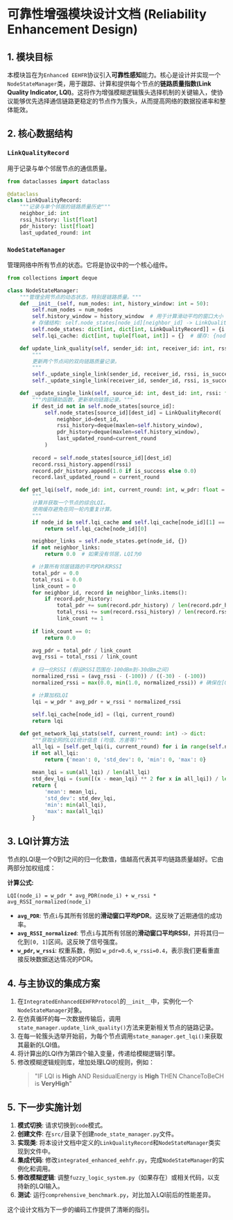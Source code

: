 # 可靠性增强模块设计文档 (Reliability Enhancement Design)

## 1. 模块目标

本模块旨在为`Enhanced EEHFR`协议引入**可靠性感知**能力。核心是设计并实现一个`NodeStateManager`类，用于跟踪、计算和提供每个节点的**链路质量指数(Link Quality Indicator, LQI)**。这将作为增强模糊逻辑簇头选择机制的关键输入，使协议能够优先选择通信链路更稳定的节点作为簇头，从而提高网络的数据投递率和整体能效。

## 2. 核心数据结构

### `LinkQualityRecord`

用于记录与单个邻居节点的通信质量。

```python
from dataclasses import dataclass

@dataclass
class LinkQualityRecord:
    """记录与单个邻居的链路质量历史"""
    neighbor_id: int
    rssi_history: list[float]
    pdr_history: list[float]
    last_updated_round: int
```

### `NodeStateManager`

管理网络中所有节点的状态。它将是协议中的一个核心组件。

```python
from collections import deque

class NodeStateManager:
    """管理全网节点的动态状态，特别是链路质量。"""
    def __init__(self, num_nodes: int, history_window: int = 50):
        self.num_nodes = num_nodes
        self.history_window = history_window  # 用于计算滑动平均的窗口大小
        # 存储结构: self.node_states[node_id][neighbor_id] -> LinkQualityRecord
        self.node_states: dict[int, dict[int, LinkQualityRecord]] = {i: {} for i in range(num_nodes)}
        self.lqi_cache: dict[int, tuple[float, int]] = {}  # 缓存: {node_id: (lqi, last_calculated_round)}

    def update_link_quality(self, sender_id: int, receiver_id: int, rssi: float, is_success: bool, current_round: int):
        """
        更新两个节点间的双向链路质量记录。
        """
        self._update_single_link(sender_id, receiver_id, rssi, is_success, current_round)
        self._update_single_link(receiver_id, sender_id, rssi, is_success, current_round)

    def _update_single_link(self, source_id: int, dest_id: int, rssi: float, is_success: bool, current_round: int):
        """内部辅助函数，更新单向链路记录。"""
        if dest_id not in self.node_states[source_id]:
            self.node_states[source_id][dest_id] = LinkQualityRecord(
                neighbor_id=dest_id,
                rssi_history=deque(maxlen=self.history_window),
                pdr_history=deque(maxlen=self.history_window),
                last_updated_round=current_round
            )
        
        record = self.node_states[source_id][dest_id]
        record.rssi_history.append(rssi)
        record.pdr_history.append(1.0 if is_success else 0.0)
        record.last_updated_round = current_round

    def get_lqi(self, node_id: int, current_round: int, w_pdr: float = 0.6, w_rssi: float = 0.4) -> float:
        """
        计算并获取一个节点的综合LQI。
        使用缓存避免在同一轮内重复计算。
        """
        if node_id in self.lqi_cache and self.lqi_cache[node_id][1] == current_round:
            return self.lqi_cache[node_id][0]

        neighbor_links = self.node_states.get(node_id, {})
        if not neighbor_links:
            return 0.0  # 如果没有邻居，LQI为0

        # 计算所有邻居链路的平均PDR和RSSI
        total_pdr = 0.0
        total_rssi = 0.0
        link_count = 0
        for neighbor_id, record in neighbor_links.items():
            if record.pdr_history:
                total_pdr += sum(record.pdr_history) / len(record.pdr_history)
                total_rssi += sum(record.rssi_history) / len(record.rssi_history)
                link_count += 1
        
        if link_count == 0:
            return 0.0

        avg_pdr = total_pdr / link_count
        avg_rssi = total_rssi / link_count
        
        # 归一化RSSI (假设RSSI范围在-100dBm到-30dBm之间)
        normalized_rssi = (avg_rssi - (-100)) / ((-30) - (-100))
        normalized_rssi = max(0.0, min(1.0, normalized_rssi)) # 确保在[0,1]范围内

        # 计算加权LQI
        lqi = w_pdr * avg_pdr + w_rssi * normalized_rssi
        
        self.lqi_cache[node_id] = (lqi, current_round)
        return lqi

    def get_network_lqi_stats(self, current_round: int) -> dict:
        """获取全网的LQI统计信息 (均值、方差等)"""
        all_lqi = [self.get_lqi(i, current_round) for i in range(self.num_nodes)]
        if not all_lqi:
            return {'mean': 0, 'std_dev': 0, 'min': 0, 'max': 0}
            
        mean_lqi = sum(all_lqi) / len(all_lqi)
        std_dev_lqi = (sum([(x - mean_lqi) ** 2 for x in all_lqi]) / len(all_lqi)) ** 0.5
        return {
            'mean': mean_lqi,
            'std_dev': std_dev_lqi,
            'min': min(all_lqi),
            'max': max(all_lqi)
        }

```

## 3. LQI计算方法

节点的LQI是一个0到1之间的归一化数值，值越高代表其平均链路质量越好。它由两部分加权组成：

**计算公式:**

`LQI(node_i) = w_pdr * avg_PDR(node_i) + w_rssi * avg_RSSI_normalized(node_i)`

-   **`avg_PDR`**: 节点`i`与其所有邻居的**滑动窗口平均PDR**。这反映了近期通信的成功率。
-   **`avg_RSSI_normalized`**: 节点`i`与其所有邻居的**滑动窗口平均RSSI**，并将其归一化到`[0, 1]`区间。这反映了信号强度。
-   **`w_pdr`, `w_rssi`**: 权重系数，例如 `w_pdr=0.6`, `w_rssi=0.4`，表示我们更看重直接反映数据送达情况的PDR。

## 4. 与主协议的集成方案

1.  在`IntegratedEnhancedEEHFRProtocol`的`__init__`中，实例化一个`NodeStateManager`对象。
2.  在仿真循环的每一次数据传输后，调用`state_manager.update_link_quality()`方法来更新相关节点的链路记录。
3.  在每一轮簇头选举开始前，为每个节点调用`state_manager.get_lqi()`来获取其最新的LQI值。
4.  将计算出的LQI作为第四个输入变量，传递给模糊逻辑引擎。
5.  修改模糊逻辑规则库，增加处理LQI的规则，例如：
    > "IF LQI is **High** AND ResidualEnergy is **High** THEN ChanceToBeCH is **VeryHigh**"

## 5. 下一步实施计划

1.  **模式切换**: 请求切换到`code`模式。
2.  **创建文件**: 在`src/`目录下创建`node_state_manager.py`文件。
3.  **实现类**: 将本设计文档中定义的`LinkQualityRecord`和`NodeStateManager`类实现到文件中。
4.  **集成代码**: 修改`integrated_enhanced_eehfr.py`，完成`NodeStateManager`的实例化和调用。
5.  **修改模糊逻辑**: 调整`fuzzy_logic_system.py`（如果存在）或相关代码，以支持新的LQI输入。
6.  **测试**: 运行`comprehensive_benchmark.py`，对比加入LQI前后的性能差异。

这个设计文档为下一步的编码工作提供了清晰的指引。